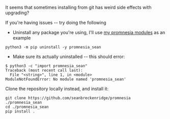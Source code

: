 It seems that sometimes installing from git has weird side effects with upgrading?

If you're having issues -- try doing the following

- Uninstall any package you're using, I'll use [my promnesia modules](https://github.com/seanbreckenridge/promnesia) as an example

```
python3 -m pip uninstall -y promnesia_sean
```

- Make sure its actually uninstalled -- this should error:

```
$ python3 -c "import promnesia_sean"
Traceback (most recent call last):
  File "<string>", line 1, in <module>
ModuleNotFoundError: No module named 'promnesia_sean'
```

Clone the repository locally instead, and install it:

```
git clone https://github.com/seanbreckenridge/promnesia ./promnesia_sean
cd ./promnesia_sean
pip install .
```
